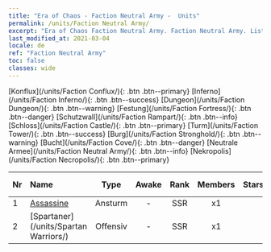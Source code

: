 ```yaml
---
title: "Era of Chaos - Faction Neutral Army -  Units"
permalink: /units/Faction Neutral Army/
excerpt: "Era of Chaos Faction Neutral Army. Faction Neutral Army. List of Faction in Era of Chaos"
last_modified_at: 2021-03-04
locale: de
ref: "Faction Neutral Army"
toc: false
classes: wide
---
```

 [Konflux](/units/Faction Conflux/){: .btn .btn--primary} [Inferno](/units/Faction Inferno/){: .btn .btn--success} [Dungeon](/units/Faction Dungeon/){: .btn .btn--warning} [Festung](/units/Faction Fortress/){: .btn .btn--danger} [Schutzwall](/units/Faction Rampart/){: .btn .btn--info} [Schloss](/units/Faction Castle/){: .btn .btn--primary} [Turm](/units/Faction Tower/){: .btn .btn--success} [Burg](/units/Faction Stronghold/){: .btn .btn--warning} [Bucht](/units/Faction Cove/){: .btn .btn--danger} [Neutrale Armee](/units/Faction Neutral Army/){: .btn .btn--info} [Nekropolis](/units/Faction Necropolis/){: .btn .btn--primary} 

  | Nr |         Name        |   Type   | Awake |    Rank   |   Members     |  Stars  | Exclusive | Attack  |     HP    |  Awaken Name  |
  |:---|:--------------------|:--------:|:-----:|:---------:|:-------------:|:-------:|:---------:|:-------:|:---------:|:--------------|
  | 1 | [Assassine](/units/Assassin/) | Ansturm | - | SSR | x1 | <i class="fas fa-star"/><i class="fas fa-star"/><i class="fas fa-star"/> | - | 269.0 | 2119 |   -   |
  | 2 | [Spartaner](/units/Spartan Warriors/) | Offensiv | - | SSR | x1 | <i class="fas fa-star"/><i class="fas fa-star"/><i class="fas fa-star"/> | - | 216.0 | 2825 |   -   |

